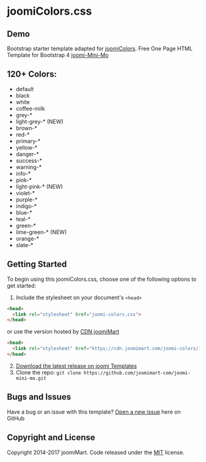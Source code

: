 # joomiColors.css
## Demo 
Bootstrap starter template adapted for [joomiColors](https://templates.joomimart.com/demo/free/starter-template/starter-template.html).
Free One Page HTML Template for Bootstrap 4 [joomi-Mini-Mo](https://templates.joomimart.com/demo/free/joomi-mini-mo/demo.html)

## 120+ Colors:
 * default
 * black
 * white
 * coffee-milk
 * grey-*
 * light-grey-* (NEW)
 * brown-*
 * red-*
 * primary-*
 * yellow-*
 * danger-*
 * success-*
 * warning-*
 * info-*
 * pink-*
 * light-pink-* (NEW)
 * violet-*
 * purple-*
 * indigo-*
 * blue-*
 * teal-*
 * green-*
 * lime-green-* (NEW)
 * orange-*
 * slate-*

## Getting Started

To begin using this joomiColors.css, choose one of the following options to get started:

1. Include the stylesheet on your document's `<head>`
  ```html
  <head>
    <link rel="stylesheet" href="joomi-colors.css">
  </head>
  ```
  or use the version hosted by [CDN joomiMart](https://cdn.joomimart.com/joomi-colors/1.0.1/css/joomi-colors.css)
  ```html
  <head>
    <link rel="stylesheet" href="https://cdn.joomimart.com/joomi-colors/1.0.1/css/joomi-colors.css">
  </head>
  ```
2. [Download the latest release on joomi Templates](https://github.com/joomimart-com/joomi-colors/releases)
3. Clone the repo: `git clone https://github.com/joomimart-com/joomi-mini-mo.git`

## Bugs and Issues

Have a bug or an issue with this template? [Open a new issue](https://github.com/joomimart-com/joomi-colors/issues) here on GitHub

## Copyright and License

Copyright 2014-2017 joomiMart.
Code released under the [MIT](https://github.com/joomimart-com/joomi-colors/blob/master/LICENSE) license.
